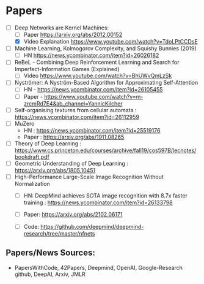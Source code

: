 # Papers
- [ ] Deep Networks are Kernel Machines:
  - [ ] Paper https://arxiv.org/abs/2012.00152 
  - [x] Video Explanation https://www.youtube.com/watch?v=TdoLPtCCDsE
- [ ] Machine Learning, Kolmogorov Complexity, and Squishy Bunnies (2019)
  - [ ] HN https://news.ycombinator.com/item?id=26026182
- [ ] ReBeL - Combining Deep Reinforcement Learning and Search for Imperfect-Information Games (Explained)
  - [ ] Video https://www.youtube.com/watch?v=BhUWvQmLzSk
- [ ] Nyströmer: A Nyström-Based Algorithm for Approximating Self-Attention 
  - [ ] HN - https://news.ycombinator.com/item?id=26105455
  - [ ] Paper - https://www.youtube.com/watch?v=m-zrcmRd7E4&ab_channel=YannicKilcher
- [ ] Self-organising textures from cellular automata : https://news.ycombinator.com/item?id=26112959
- [ ] MuZero
  - HN : https://news.ycombinator.com/item?id=25519176
  - Paper : https://arxiv.org/abs/1911.08265
- [ ] Theory of Deep Learning : https://www.cs.princeton.edu/courses/archive/fall19/cos597B/lecnotes/bookdraft.pdf
- [ ] Geometric Understanding of Deep Learning : https://arxiv.org/abs/1805.10451
- [ ] High-Performance Large-Scale Image Recognition Without Normalization
  - [ ] HN: DeepMind achieves SOTA image recognition with 8.7x faster training : https://news.ycombinator.com/item?id=26133798
  - [ ] Paper: https://arxiv.org/abs/2102.06171
  - [ ] Code: https://github.com/deepmind/deepmind-research/tree/master/nfnets


 ## Papers/News Sources:
- PapersWithCode, 42Papers, Deepmind, OpenAI, Google-Research github, DeepAI, Arxiv, JMLR




